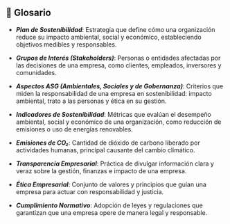## 📖 Glosario

- ***Plan de Sostenibilidad***: Estrategia que define cómo una organización reduce su impacto ambiental, social y económico, estableciendo objetivos medibles y responsables.
  
- ***Grupos de Interés (Stakeholders)***: Personas o entidades afectadas por las decisiones de una empresa, como clientes, empleados, inversores y comunidades.
  
- ***Aspectos ASG (Ambientales, Sociales y de Gobernanza)***: Criterios que miden la responsabilidad de una empresa en sostenibilidad: impacto ambiental, trato a las personas y ética en su gestión.
  
- ***Indicadores de Sostenibilidad***: Métricas que evalúan el desempeño ambiental, social y económico de una organización, como reducción de emisiones o uso de energías renovables.
  
- ***Emisiones de CO₂***: Cantidad de dióxido de carbono liberado por actividades humanas, principal causante del cambio climático.
  
- ***Transparencia Empresarial***: Práctica de divulgar información clara y veraz sobre la gestión, finanzas e impacto de una empresa.
  
- ***Ética Empresarial***: Conjunto de valores y principios que guían una empresa para actuar con responsabilidad y justicia.
  
- ***Cumplimiento Normativo***: Adopción de leyes y regulaciones que garantizan que una empresa opere de manera legal y responsable.
